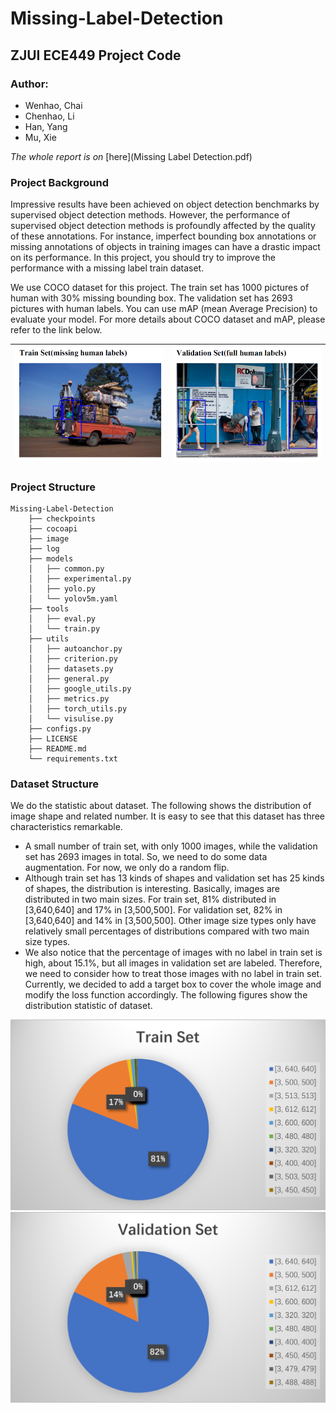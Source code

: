 # Missing-Label-Detection

## ZJUI ECE449 Project Code

### Author: 
- Wenhao, Chai
- Chenhao, Li
- Han, Yang
- Mu, Xie

*The whole report is on* [here](Missing Label Detection.pdf)

### Project Background

Impressive results have been achieved on object detection benchmarks by supervised object detection
methods. However, the performance of supervised object detection methods is profoundly affected by the
quality of these annotations. For instance, imperfect bounding box annotations or missing annotations of
objects in training images can have a drastic impact on its performance. In this project, you should try to
improve the performance with a missing label train dataset.

We use COCO dataset for this project. The train set has 1000 pictures of human with 30% missing
bounding box. The validation set has 2693 pictures with human labels. You can use mAP (mean Average
Precision) to evaluate your model. For more details about COCO dataset and mAP, please refer to the link
below.

|![image](image/bg1.png)|![image](image/bg2.png)|
---|---|

### Project Structure
    Missing-Label-Detection
        ├── checkpoints
        ├── cocoapi
        ├── image
        ├── log
        ├── models
        │   ├── common.py
        │   ├── experimental.py
        │   ├── yolo.py
        │   └── yolov5m.yaml
        ├── tools
        │   ├── eval.py
        │   └── train.py
        ├── utils
        │   ├── autoanchor.py
        │   ├── criterion.py
        │   ├── datasets.py
        │   ├── general.py
        │   ├── google_utils.py
        │   ├── metrics.py
        │   ├── torch_utils.py
        │   └── visulise.py
        ├── configs.py
        ├── LICENSE
        ├── README.md
        └── requirements.txt

### Dataset Structure
We do the statistic about dataset. The following shows the distribution of image shape and related number. It is easy to see that this dataset has three characteristics remarkable. 
- A small number of train set, with only 1000 images, while the validation set has 2693 images in total. So, we need to do some data augmentation. For now, we only do a random flip.
- Although train set has 13 kinds of shapes and validation set has 25 kinds of shapes, the distribution is interesting. Basically, images are distributed in two main sizes. For train set, 81% distributed in [3,640,640] and 17% in [3,500,500]. For validation set, 82% in [3,640,640] and 14% in [3,500,500]. Other image size types only have relatively small percentages of distributions compared with two main size types.
- We also notice that the percentage of images with no label in train set is high, about 15.1%, but all images in validation set are labeled. Therefore, we need to consider how to treat those images with no label in train set. Currently, we decided to add a target box to cover the whole image and modify the loss function accordingly.
The following figures show the distribution statistic of dataset.

![ds1](image/ds1.png)
![ds2](image/ds2.png)
